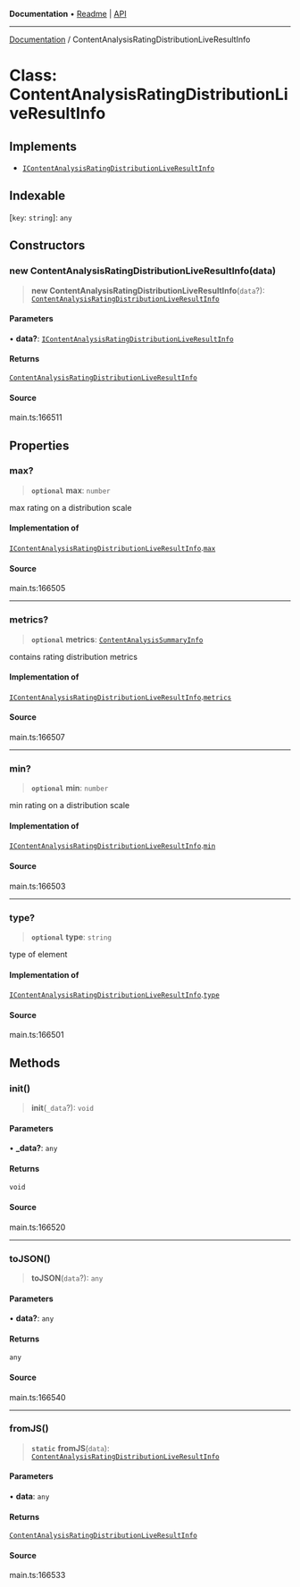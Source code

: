 **Documentation** • [Readme](../README.md) \| [API](../globals.md)

***

[Documentation](../README.md) / ContentAnalysisRatingDistributionLiveResultInfo

# Class: ContentAnalysisRatingDistributionLiveResultInfo

## Implements

- [`IContentAnalysisRatingDistributionLiveResultInfo`](../interfaces/IContentAnalysisRatingDistributionLiveResultInfo.md)

## Indexable

 \[`key`: `string`\]: `any`

## Constructors

### new ContentAnalysisRatingDistributionLiveResultInfo(data)

> **new ContentAnalysisRatingDistributionLiveResultInfo**(`data`?): [`ContentAnalysisRatingDistributionLiveResultInfo`](ContentAnalysisRatingDistributionLiveResultInfo.md)

#### Parameters

• **data?**: [`IContentAnalysisRatingDistributionLiveResultInfo`](../interfaces/IContentAnalysisRatingDistributionLiveResultInfo.md)

#### Returns

[`ContentAnalysisRatingDistributionLiveResultInfo`](ContentAnalysisRatingDistributionLiveResultInfo.md)

#### Source

main.ts:166511

## Properties

### max?

> **`optional`** **max**: `number`

max rating on a distribution scale

#### Implementation of

[`IContentAnalysisRatingDistributionLiveResultInfo`](../interfaces/IContentAnalysisRatingDistributionLiveResultInfo.md).[`max`](../interfaces/IContentAnalysisRatingDistributionLiveResultInfo.md#max)

#### Source

main.ts:166505

***

### metrics?

> **`optional`** **metrics**: [`ContentAnalysisSummaryInfo`](ContentAnalysisSummaryInfo.md)

contains rating distribution metrics

#### Implementation of

[`IContentAnalysisRatingDistributionLiveResultInfo`](../interfaces/IContentAnalysisRatingDistributionLiveResultInfo.md).[`metrics`](../interfaces/IContentAnalysisRatingDistributionLiveResultInfo.md#metrics)

#### Source

main.ts:166507

***

### min?

> **`optional`** **min**: `number`

min rating on a distribution scale

#### Implementation of

[`IContentAnalysisRatingDistributionLiveResultInfo`](../interfaces/IContentAnalysisRatingDistributionLiveResultInfo.md).[`min`](../interfaces/IContentAnalysisRatingDistributionLiveResultInfo.md#min)

#### Source

main.ts:166503

***

### type?

> **`optional`** **type**: `string`

type of element

#### Implementation of

[`IContentAnalysisRatingDistributionLiveResultInfo`](../interfaces/IContentAnalysisRatingDistributionLiveResultInfo.md).[`type`](../interfaces/IContentAnalysisRatingDistributionLiveResultInfo.md#type)

#### Source

main.ts:166501

## Methods

### init()

> **init**(`_data`?): `void`

#### Parameters

• **\_data?**: `any`

#### Returns

`void`

#### Source

main.ts:166520

***

### toJSON()

> **toJSON**(`data`?): `any`

#### Parameters

• **data?**: `any`

#### Returns

`any`

#### Source

main.ts:166540

***

### fromJS()

> **`static`** **fromJS**(`data`): [`ContentAnalysisRatingDistributionLiveResultInfo`](ContentAnalysisRatingDistributionLiveResultInfo.md)

#### Parameters

• **data**: `any`

#### Returns

[`ContentAnalysisRatingDistributionLiveResultInfo`](ContentAnalysisRatingDistributionLiveResultInfo.md)

#### Source

main.ts:166533
